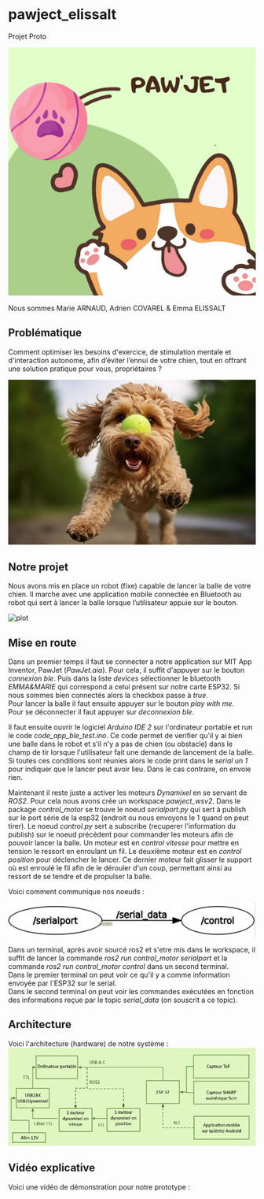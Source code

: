 # pawject_elissalt
Projet Proto

![plot](images/Capture.PNG)

Nous sommes Marie ARNAUD, Adrien COVAREL & Emma ELISSALT 

## Problématique
  
Comment optimiser les besoins d'exercice, de stimulation mentale et d'interaction autonome, afin d’éviter l’ennui de votre chien, tout en offrant une solution pratique pour vous, propriétaires ?  

![plot](images/chien.jpg)

## Notre projet
  
Nous avons mis en place un robot (fixe) capable de lancer la balle de votre chien. Il marche avec une application mobile connectée en Bluetooth au robot qui sert à lancer la balle lorsque l’utilisateur appuie sur le bouton.  

![plot](images/robot.png)
  
## Mise en route

Dans un premier temps il faut se connecter a notre application sur MIT App Inventor, PawJet (*PawJet.aia*). Pour cela, il suffit d'appuyer sur le bouton *connexion ble*. Puis dans la liste *devices* sélectionner le bluetooth *EMMA&MARIE* qui correspond a celui présent sur notre carte ESP32. Si nous sommes bien connectés alors la checkbox passe à *true*.   
Pour lancer la balle il faut ensuite appuyer sur le bouton *play with me*.   
Pour se déconnecter il faut appuyer sur *deconnexion ble*.  
  
Il faut ensuite ouvrir le logiciel *Arduino IDE 2* sur l'ordinateur portable et run le code *code_app_ble_test.ino*. Ce code permet de verifier qu'il y ai bien une balle dans le robot et s'il n'y a pas de chien (ou obstacle) dans le champ de tir lorsque l'utilisateur fait une demande de lancement de la balle.   
Si toutes ces conditions sont réunies alors le code print dans le *serial* un *1* pour indiquer que le lancer peut avoir lieu. Dans le cas contraire, on envoie rien. 
  
Maintenant il reste juste a activer les moteurs *Dynamixel* en se servant de *ROS2*. Pour cela nous avons crée un workspace *pawject_wsv2*. Dans le package *control_motor* se trouve le noeud *serialport.py* qui sert à publish sur le port série de la esp32 (endroit ou nous envoyons le 1 quand on peut tirer). Le noeud *control.py* sert a subscribe (recuperer l'information du publish) sur le noeud précédent pour commander les moteurs afin de pouvoir lancer la balle. Un moteur est en *control vitesse* pour mettre en tension le ressort en enroulant un fil. Le deuxième moteur est en *control position* pour déclencher le lancer. Ce dernier moteur fait glisser le support où est enroulé le fil afin de le dérouler d'un coup, permettant ainsi au ressort de se tendre et de propulser la balle. 
  
Voici comment communique nos noeuds :   

![plot](images/noeuds.png)  

  
Dans un terminal, après avoir sourcé ros2 et s'etre mis dans le workspace, il suffit de lancer la commande *ros2 run control_motor serialport* et la commande *ros2 run control_motor control* dans un second terminal.  
Dans le premier terminal on peut voir ce qu'il y a comme information envoyée par l'ESP32 sur le serial.  
Dans le second terminal on peut voir les commandes exécutées en fonction des informations reçue par le topic *serial_data* (on souscrit a ce topic).

## Architecture 

Voici l'architecture (hardware) de notre système : 
![plot](images/architecture.PNG)  

## Vidéo explicative 

Voici une vidéo de démonstration pour notre prototype : 